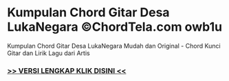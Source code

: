 
 # Kumpulan Chord Gitar Desa LukaNegara ©ChordTela.com owb1u


Kumpulan Chord Gitar Desa LukaNegara Mudah dan Original - Chord Kunci Gitar dan Lirik Lagu dari Artis

###  <a href="https://shortlighzx.web.app?sq=Kumpulan Chord Gitar Desa LukaNegara ©ChordTela.com"> >> VERSI LENGKAP KLIK DISINI << </a>
